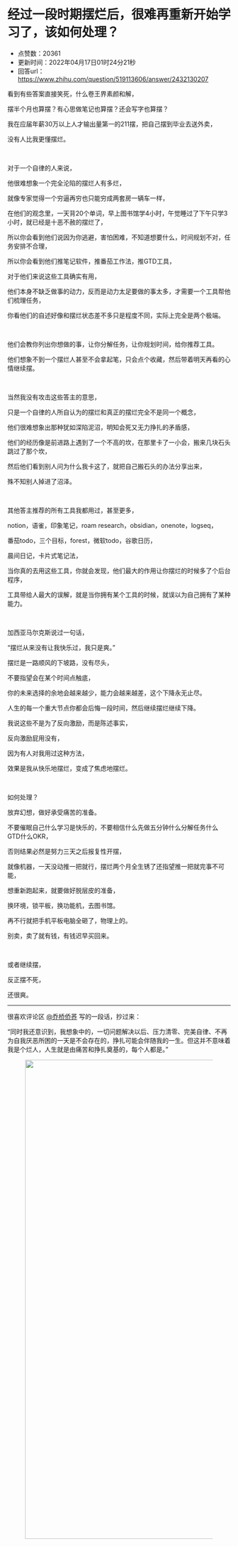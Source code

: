 # 经过一段时期摆烂后，很难再重新开始学习了，该如何处理？
- 点赞数：20361
- 更新时间：2022年04月17日01时24分21秒
- 回答url：https://www.zhihu.com/question/519113606/answer/2432130207
<body>
 <p data-pid="Lg9Wwusl">看到有些答案直接笑死，什么卷王界素颜和解，</p>
 <p data-pid="6nIgOjxl">摆半个月也算摆？有心思做笔记也算摆？还会写字也算摆？</p>
 <p data-pid="41UGdng0">我在应届年薪30万以上人才输出量第一的211摆，把自己摆到毕业去送外卖，</p>
 <p data-pid="ilw6gsGo">没有人比我更懂摆烂。</p>
 <p class="ztext-empty-paragraph"><br></p>
 <p data-pid="KJ6bFWq5">对于一个自律的人来说，</p>
 <p data-pid="VpPs-hiV">他很难想象一个完全沦陷的摆烂人有多烂，</p>
 <p data-pid="anVzwn7t">就像专家觉得一个穷逼再穷也只能穷成两套房一辆车一样，</p>
 <p data-pid="vb8e6eM2">在他们的观念里，一天背20个单词，早上图书馆学4小时，午觉睡过了下午只学3小时，就已经是十恶不赦的摆烂了，</p>
 <p data-pid="uba3iLWL">所以你会看到他们说因为你逃避，害怕困难，不知道想要什么，时间规划不对，任务安排不合理，</p>
 <p data-pid="rNtjKl6Q">所以你会看到他们推笔记软件，推番茄工作法，推GTD工具，</p>
 <p data-pid="GH9n10V7">对于他们来说这些工具确实有用，</p>
 <p data-pid="CoyPB0ZL">他们本身不缺乏做事的动力，反而是动力太足要做的事太多，才需要一个工具帮他们梳理任务，</p>
 <p data-pid="xoVH6mi1">你看他们的自述好像和摆烂状态差不多只是程度不同，实际上完全是两个极端。</p>
 <p class="ztext-empty-paragraph"><br></p>
 <p data-pid="rF-XcVsB">他们会教你列出你想做的事，让你分解任务，让你规划时间，给你推荐工具。</p>
 <p data-pid="_8Eaju7J">他们想象不到一个摆烂人甚至不会拿起笔，只会点个收藏，然后带着明天再看的心情继续摆。</p>
 <p class="ztext-empty-paragraph"><br></p>
 <p data-pid="wCDj4fAs">当然我没有攻击这些答主的意思，</p>
 <p data-pid="6Uji92y-">只是一个自律的人所自认为的摆烂和真正的摆烂完全不是同一个概念，</p>
 <p data-pid="UcaRqGfn">他们很难想象出那种犹如深陷泥沼，明知会死又无力挣扎的矛盾感，</p>
 <p data-pid="LySgwnjU">他们的经历像是前进路上遇到了一个不高的坎，在那里卡了一小会，搬来几块石头跳过了那个坎，</p>
 <p data-pid="_6DO_EFz">然后他们看到别人问为什么我卡这了，就把自己搬石头的办法分享出来，</p>
 <p data-pid="RlKBfeNQ">殊不知别人掉进了沼泽。</p>
 <p class="ztext-empty-paragraph"><br></p>
 <p data-pid="exHH0nWz">其他答主推荐的所有工具我都用过，甚至更多，</p>
 <p data-pid="jk6RnZcU">notion，语雀，印象笔记，roam research，obsidian，onenote，logseq，</p>
 <p data-pid="37p2o10O">番茄todo，三个目标，forest，微软todo，谷歌日历，</p>
 <p data-pid="nYbgy3V5">晨间日记，卡片式笔记法，</p>
 <p data-pid="KL18AdS9">当你真的去用这些工具，你就会发现，他们最大的作用让你摆烂的时候多了个后台程序，</p>
 <p data-pid="sXBolpzQ">工具带给人最大的误解，就是当你拥有某个工具的时候，就误以为自己拥有了某种能力。</p>
 <p class="ztext-empty-paragraph"><br></p>
 <p data-pid="Fgnn987a">加西亚马尔克斯说过一句话，</p>
 <p data-pid="HXP1nsk4">“摆烂从来没有让我快乐过，我只是爽。”</p>
 <p data-pid="_9gEXLiC">摆烂是一路顺风的下坡路，没有尽头，</p>
 <p data-pid="Iz7gHwjM">不要指望会在某个时间点触底，</p>
 <p data-pid="VktLA7NP">你的未来选择的余地会越来越少，能力会越来越差，这个下降永无止尽。</p>
 <p data-pid="Ew1xs3Kt">人生的每一个重大节点你都会后悔一段时间，然后继续摆烂继续下降。</p>
 <p data-pid="dbpXHBCA">我说这些不是为了反向激励，而是陈述事实，</p>
 <p data-pid="HKFC2d2Z">反向激励屁用没有，</p>
 <p data-pid="0jChBPs0">因为有人对我用过这种方法，</p>
 <p data-pid="pNuu2vnT">效果是我从快乐地摆烂，变成了焦虑地摆烂。</p>
 <p class="ztext-empty-paragraph"><br></p>
 <p data-pid="DBNLg0a5">如何处理？</p>
 <p data-pid="fVI_WJR-">放弃幻想，做好承受痛苦的准备。</p>
 <p data-pid="s7JWCGIo">不要催眠自己什么学习是快乐的，不要相信什么先做五分钟什么分解任务什么GTD什么OKR，</p>
 <p data-pid="-F0wKu7L">否则结果必然是努力三天之后报复性开摆，</p>
 <p data-pid="pU2Fajxe">就像机器，一天没动推一把就行，摆烂两个月全生锈了还指望推一把就完事不可能，</p>
 <p data-pid="jVAPDxqW">想重新跑起来，就要做好脱层皮的准备，</p>
 <p data-pid="0pMFdBeE">换环境，锁平板，换功能机，去图书馆。</p>
 <p data-pid="vPLM6uCb">再不行就把手机平板电脑全砸了，物理上的。</p>
 <p data-pid="2w85G413">别卖，卖了就有钱，有钱迟早买回来。</p>
 <p class="ztext-empty-paragraph"><br></p>
 <p data-pid="811tD-Bj">或者继续摆，</p>
 <p data-pid="sL7B6oX0">反正摆不死，</p>
 <p data-pid="VeUpJCpy">还很爽。</p>
 <hr>
 <p data-pid="3_CMwu2H">很喜欢评论区 <a class="member_mention" href="https://www.zhihu.com/people/fbf8d787ab0d39f063ea5dfedccfe899" data-hash="fbf8d787ab0d39f063ea5dfedccfe899" data-hovercard="p$b$fbf8d787ab0d39f063ea5dfedccfe899">@乔桥侨荞</a> 写的一段话，抄过来：</p>
 <p data-pid="eH8yyBKG">“同时我还意识到，我想象中的，一切问题解决以后、压力清零、完美自律、不再为自我厌恶所困的一天是不会存在的，挣扎可能会伴随我的一生。但这并不意味着我是个烂人，人生就是由痛苦和挣扎奠基的，每个人都是。”</p>
 <figure data-size="normal">
  <img src="https://picx.zhimg.com/50/v2-f48348c55c772bf97f66ff3ad65b93f7_720w.jpg?source=1940ef5c" data-rawwidth="1079" data-rawheight="1214" data-size="normal" data-original-token="v2-f48348c55c772bf97f66ff3ad65b93f7" data-default-watermark-src="https://pic1.zhimg.com/50/v2-5c6d0297135672f102a64f07d983b7c7_720w.jpg?source=1940ef5c" class="origin_image zh-lightbox-thumb" width="1079" data-original="https://picx.zhimg.com/v2-f48348c55c772bf97f66ff3ad65b93f7_r.jpg?source=1940ef5c">
 </figure>
 <p></p>
</body>